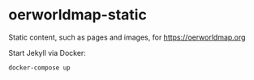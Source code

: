 # oerworldmap-static
Static content, such as pages and images, for https://oerworldmap.org

Start Jekyll via Docker:
```
docker-compose up
```
